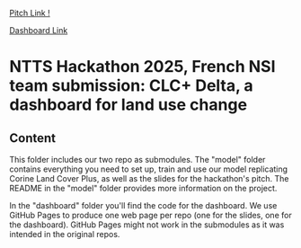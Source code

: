 [Pitch Link !](https://inseefrlab.github.io/hackathon-ntts-2025/)

[Dashboard Link](https://clement2323.github.io/webapphackathon2025)


# NTTS Hackathon 2025, French NSI team submission: CLC+ Delta, a dashboard for land use change

## Content

This folder includes our two repo as submodules.
The "model" folder contains everything you need to set up, train and use our model replicating Corine Land Cover Plus, as well as the slides for the hackathon's pitch.
The README in the "model" folder provides more information on the project.

In the "dashboard" folder you'll find the code for the dashboard. We use GitHub Pages to produce one web page per repo (one for the slides, one for the dashboard). GitHub Pages might not work in the submodules as it was intended in the original repos.

